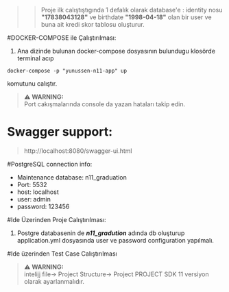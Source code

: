 > >Proje ilk calıştıştıgında 1 defalık olarak database'e : identity nosu **"17838043128"** ve birthdate **"1998-04-18"** olan bir user ve buna ait kredi skor tablosu oluşturur.

#DOCKER-COMPOSE ile Çalıştırılması:
1. Ana dizinde bulunan docker-compose dosyasının bulundugu klosörde terminal acıp
```shell
docker-compose -p "yunussen-n11-app" up
```
komutunu calıştır.

> **⚠ WARNING:**  
> Port cakışmalarında console da yazan hataları takip edin.
# Swagger support:
>http://localhost:8080/swagger-ui.html

#PostgreSQL connection info:
<ul>
  <li>Maintenance database: n11_graduation</li>
  <li>Port: 5532</li>
  <li>host: localhost</li>
  <li>user: admin</li>
  <li>password: 123456</li>
</ul>

#Ide Üzerinden Proje Calıştırılması:
1. Postgre databasenin de ***n11_gradution*** adında db oluşturup application.yml dosyasında user ve password configuration yapılmalı.

#Ide üzerinden Test Case Calıştırılması

> **⚠ WARNING:**  
> intelijj file-> Project Structure-> Project PROJECT SDK 11 versiyon olarak ayarlanmalıdır.
    





